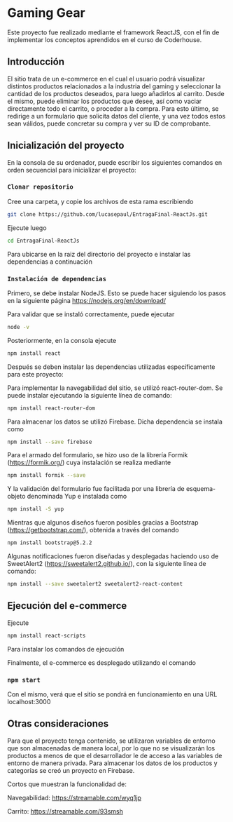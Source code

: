 # Gaming Gear
Este proyecto fue realizado mediante el framework ReactJS, con el fin de implementar los conceptos aprendidos en el curso de Coderhouse.

## Introducción

El sitio trata de un e-commerce en el cual el usuario podrá visualizar distintos productos relacionados a la industria del gaming y seleccionar la cantidad de los productos deseados, para luego añadirlos al carrito. Desde el mismo, puede eliminar los productos que desee, así como vaciar directamente todo el carrito, o proceder a la compra. Para esto último, se redirige a un formulario que solicita datos del cliente, y una vez todos estos sean válidos, puede concretar su compra y ver su ID de comprobante.

## Inicialización del proyecto

En la consola de su ordenador, puede escribir los siguientes comandos en orden secuencial para inicializar el proyecto:

### `Clonar repositorio`

Cree una carpeta, y copie los archivos de esta rama escribiendo

```sh
git clone https://github.com/lucasepaul/EntragaFinal-ReactJs.git
```

Ejecute luego

```sh
cd EntragaFinal-ReactJs
```

Para ubicarse en la raiz del directorio del proyecto e instalar las dependencias a continuación
### `Instalación de dependencias`

Primero, se debe instalar NodeJS. Esto se puede hacer siguiendo los pasos en la siguiente página
https://nodejs.org/en/download/

Para validar que se instaló correctamente, puede ejecutar

```sh
node -v
```

Posteriormente, en la consola ejecute

```sh
npm install react
```

Después se deben instalar las dependencias utilizadas específicamente para este proyecto:

Para implementar la navegabilidad del sitio, se utilizó react-router-dom. Se puede instalar ejecutando la siguiente línea de comando:

```sh
npm install react-router-dom
```

Para almacenar los datos se utilizó Firebase. Dicha dependencia se instala como

```sh
npm install --save firebase
```

Para el armado del formulario, se hizo uso de la librería Formik (https://formik.org/) cuya instalación se realiza mediante

```sh
npm install formik --save
```

Y la validación del formulario fue facilitada por una librería de esquema-objeto denominada Yup e instalada como

```sh
npm install -S yup
```

Mientras que algunos diseños fueron posibles gracias a Bootstrap (https://getbootstrap.com/), obtenida a través del comando

```sh
npm install bootstrap@5.2.2
```

Algunas notificaciones fueron diseñadas y desplegadas haciendo uso de SweetAlert2 (https://sweetalert2.github.io/), con la siguiente línea de comando:

```sh
npm install --save sweetalert2 sweetalert2-react-content
```

## Ejecución del e-commerce

Ejecute 

```sh
npm install react-scripts
```

Para instalar los comandos de ejecución

Finalmente, el e-commerce es desplegado utilizando el comando

### `npm start`

Con el mismo, verá que el sitio se pondrá en funcionamiento en una URL localhost:3000

## Otras consideraciones

Para que el proyecto tenga contenido, se utilizaron variables de entorno que son almacenadas de manera local, por lo que no se visualizarán los productos a menos de que el desarrollador le de acceso a las variables de entorno de manera privada. Para almacenar los datos de los productos y categorías se creó un proyecto en Firebase.

Cortos que muestran la funcionalidad de:

Navegabilidad: https://streamable.com/wyq1jp

Carrito: https://streamable.com/93smsh

